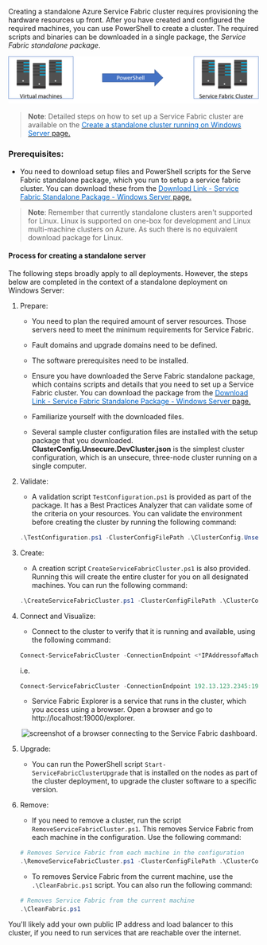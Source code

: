 

Creating a standalone Azure Service Fabric cluster requires provisioning the hardware resources up front. After you have created and configured the required machines, you can use PowerShell to create a cluster. The required scripts and binaries can be downloaded in a single package, the *Service Fabric standalone* *package*.

![Virtual machines have an arrow labeled PowerShell pointing to virtual machines in a Service Fabric Cluster.](../../Linked_Image_Files\3.1.2_Standalone_Cluster.png)

> **Note**: Detailed steps on how to set up a Service Fabric cluster are available on the <a href="https://docs.microsoft.com/en-us/azure/service-fabric/service-fabric-cluster-creation-for-windows-server" target="_blank"><span style="color: #0066cc;" color="#0066cc">Create a standalone cluster running on Windows Server</span> page.</a>

### Prerequisites:

- You need to download setup files and PowerShell scripts for the Serve Fabric standalone package, which you run to setup a service fabric cluster. You can download these from the <a href="https://go.microsoft.com/fwlink/?LinkId=730690" target="_blank"><span style="color: #0066cc;" color="#0066cc">Download Link - Service Fabric Standalone Package - Windows Server</span> page.</a> 


> **Note**: Remember that currently standalone clusters aren't supported for Linux. Linux is supported on one-box for development and Linux multi-machine clusters on Azure. As such there is no equivalent download package for Linux.

#### Process for creating a standalone server

The following steps broadly apply to all deployments. However, the steps below are completed in the context of a standalone deployment on Windows Server: 

1. Prepare:

    - You need to plan the required amount of server resources. Those servers need to meet the minimum requirements for Service Fabric.

    - Fault domains and upgrade domains need to be defined. 

    - The software prerequisites need to be installed. 

    - Ensure you have downloaded the Serve Fabric standalone package, which contains scripts and details that you need to set up a Service Fabric cluster. You can download the package from the <a href="https://go.microsoft.com/fwlink/?LinkId=730690" target="_blank"><span style="color: #0066cc;" color="#0066cc">Download Link - Service Fabric Standalone Package - Windows Server</span> page.</a> 

    - Familiarize yourself with the downloaded files. 

    - Several sample cluster configuration files are installed with the setup package that you downloaded. **ClusterConfig.Unsecure.DevCluster.json** is the simplest cluster configuration, which is an unsecure, three-node cluster running on a single computer.

2. Validate:

    - A validation script `TestConfiguration.ps1` is provided as part of the package. It has a Best Practices Analyzer that can validate some of the criteria on your resources. You can validate the environment before creating the cluster by running the following command:

    ```powershell
    .\TestConfiguration.ps1 -ClusterConfigFilePath .\ClusterConfig.Unsecure.DevCluster.json
    ```

3. Create:

    - A creation script `CreateServiceFabricCluster.ps1` is also provided. Running this will create the entire cluster for you on all designated machines. You can run the following command:

    ```powershell
    .\CreateServiceFabricCluster.ps1 -ClusterConfigFilePath .\ClusterConfig.json -AcceptEULA
    
    ```


4. Connect and Visualize:

    - Connect to the cluster to verify that it is running and available, using the following command:

    ```powershell
    Connect-ServiceFabricCluster -ConnectionEndpoint <*IPAddressofaMachine*>:<Client connection end point port>
    ```
    i.e.
    ```powershell
    Connect-ServiceFabricCluster -ConnectionEndpoint 192.13.123.2345:19000
    ```
    - Service Fabric Explorer is a service that runs in the cluster, which you access using a browser. Open a browser and go to http://localhost:19000/explorer. 
    
    <p style="text-align:center;"><img src="../Linked_Image_Files/sfx.png" alt="screenshot of a browser connecting to the Service Fabric dashboard."></p>

5. Upgrade:

    - You can run the PowerShell script `Start-ServiceFabricClusterUpgrade` that is installed on the nodes as part of the cluster deployment, to upgrade the cluster software to a specific version. 

6. Remove:

    - If you need to remove a cluster, run the script `RemoveServiceFabricCluster.ps1`. This removes Service Fabric from each machine in the configuration. Use the following command:

    ```powershell
    # Removes Service Fabric from each machine in the configuration
    .\RemoveServiceFabricCluster.ps1 -ClusterConfigFilePath .\ClusterConfig.json -Force
    ```


    - To removes Service Fabric from the current machine, use the `.\CleanFabric.ps1` script. You can also run the following command:

    ```powershell
    # Removes Service Fabric from the current machine
    .\CleanFabric.ps1
    ```


You'll likely add your own public IP address and load balancer to this cluster, if you need to run services that are reachable over the internet.
